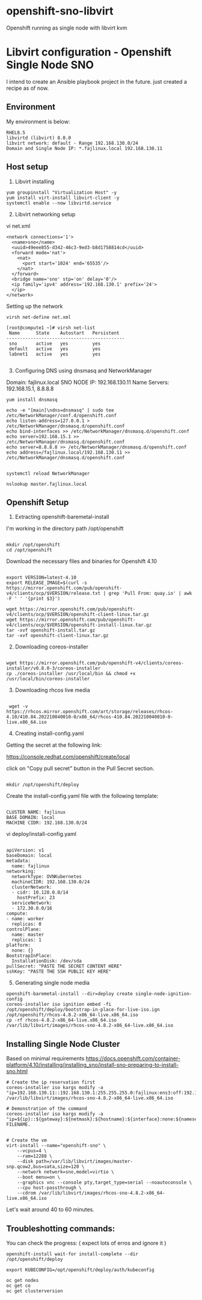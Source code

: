 # openshift-sno-libvirt
Openshift running as single node with libvirt kvm


# Libvirt configuration - Openshift Single Node SNO 

I intend to create an Ansible playbook project in the future. 
just created a recipe as of now. 


## Environment

My environment is below:

```
RHEL8.5
libvirtd (libvirt) 8.0.0 
libvirt network: default - Range 192.168.130.0/24 
Domain and Single Node IP: *.fajlinux.local 192.168.130.11 
```

## Host setup

1) Libvirt installing

```
yum groupinstall "Virtualization Host" -y
yum install virt-install libvirt-client -y
systemctl enable --now libvirtd.service
```

2) Libvirt networking setup 

vi net.xml 

```
<network connections='1'>
  <name>sno</name>
  <uuid>49eee855-d342-46c3-9ed3-b8d1758814cd</uuid>
  <forward mode='nat'>
    <nat>
      <port start='1024' end='65535'/>
    </nat>
  </forward>
  <bridge name='sno' stp='on' delay='0'/>
  <ip family='ipv4' address='192.168.130.1' prefix='24'>
  </ip>
</network>
```

Setting up the network 

```
virsh net-define net.xml

[root@compute1 ~]# virsh net-list 
 Name      State    Autostart   Persistent
--------------------------------------------
 sno       active   yes         yes
 default   active   yes         yes
 labnet1   active   yes         yes
 
```

3) Configuring DNS using dnsmasq and NetworkManager

Domain: fajlinux.local 
SNO NODE IP: 192.168.130.11
Name Servers: 192.168.15.1, 8.8.8.8 

```
yum install dnsmasq

echo -e "[main]\ndns=dnsmasq" | sudo tee /etc/NetworkManager/conf.d/openshift.conf
echo listen-address=127.0.0.1 > /etc/NetworkManager/dnsmasq.d/openshift.conf
echo bind-interfaces >> /etc/NetworkManager/dnsmasq.d/openshift.conf
echo server=192.168.15.1 >> /etc/NetworkManager/dnsmasq.d/openshift.conf
echo server=8.8.8.8 >> /etc/NetworkManager/dnsmasq.d/openshift.conf
echo address=/fajlinux.local/192.168.130.11 >> /etc/NetworkManager/dnsmasq.d/openshift.conf


systemctl reload NetworkManager

nslookup master.fajlinux.local

```




## Openshift Setup


1) Extracting openshift-baremetal-install

I'm working in the directory path /opt/openshift

```

mkdir /opt/openshift
cd /opt/openshift
```

Download the necessary files and binaries for Openshift 4.10

```

export VERSION=latest-4.10
export RELEASE_IMAGE=$(curl -s https://mirror.openshift.com/pub/openshift-v4/clients/ocp/$VERSION/release.txt | grep 'Pull From: quay.io' | awk -F ' ' '{print $3}')

wget https://mirror.openshift.com/pub/openshift-v4/clients/ocp/$VERSION/openshift-client-linux.tar.gz
wget https://mirror.openshift.com/pub/openshift-v4/clients/ocp/$VERSION/openshift-install-linux.tar.gz 
tar -xvf openshift-install.tar.gz 
tar -xvf openshift-client-linux.tar.gz

```

2) Downloading coreos-installer 

```

wget https://mirror.openshift.com/pub/openshift-v4/clients/coreos-installer/v0.8.0-3/coreos-installer
cp ./coreos-installer /usr/local/bin && chmod +x /usr/local/bin/coreos-installer

```

3) Downloading rhcos live media 


```

 wget -v https://rhcos.mirror.openshift.com/art/storage/releases/rhcos-4.10/410.84.202210040010-0/x86_64/rhcos-410.84.202210040010-0-live.x86_64.iso

```


4) Creating install-config.yaml

Getting the secret at the following link: 

https://console.redhat.com/openshift/create/local

click on "Copy pull secret" button in the Pull Secret section. 

```

mkdir /opt/openshift/deploy

```

Create the install-config.yaml file with the following template: 

```

CLUSTER NAME: fajlinux
BASE DOMAIN: local 
MACHINE CIDR: 192.168.130.0/24 

```

vi deploy/install-config.yaml

```

apiVersion: v1
baseDomain: local
metadata:
  name: fajlinux
networking:
  networkType: OVNKubernetes
  machineCIDR: 192.168.130.0/24
  clusterNetwork:
  - cidr: 10.128.0.0/14
    hostPrefix: 23 
  serviceNetwork:
  - 172.30.0.0/16
compute:
- name: worker
  replicas: 0
controlPlane:
  name: master
  replicas: 1
platform:
  none: {}
BootstrapInPlace:
  InstallationDisk: /dev/sda
pullSecret: "PASTE THE SECRET CONTENT HERE"
sshKey: "PASTE THE SSH PUBLIC KEY HERE"

```

5) Generating single node media 

```
openshift-baremetal-install --dir=deploy create single-node-ignition-config
coreos-installer iso ignition embed -fi /opt/openshift/deploy/bootstrap-in-place-for-live-iso.ign /opt/openshift/rhcos-4.8.2-x86_64-live.x86_64.iso
cp -rf rhcos-4.8.2-x86_64-live.x86_64.iso /var/lib/libvirt/images/rhcos-sno-4.8.2-x86_64-live.x86_64.iso
```

## Installing Single Node Cluster 

Based on minimal requirements 
https://docs.openshift.com/container-platform/4.10/installing/installing_sno/install-sno-preparing-to-install-sno.html


```
# Create the ip reservation first
coreos-installer iso kargs modify -a "ip=192.168.130.11::192.168.130.1:255.255.255.0:fajlinux:ens3:off:192.168.130.1" /var/lib/libvirt/images/rhcos-sno-4.8.2-x86_64-live.x86_64.iso

# Demonstration of the command 
coreos-installer iso kargs modify -a "ip=${ip}::${gateway}:${netmask}:${hostname}:${interface}:none:${nameserver}" FILENAME.


# Create the vm
virt-install --name="openshift-sno" \
    --vcpus=4 \
    --ram=12288 \
    --disk path=/var/lib/libvirt/images/master-snp.qcow2,bus=sata,size=120 \
    --network network=sno,model=virtio \
    --boot menu=on \
    --graphics vnc --console pty,target_type=serial --noautoconsole \
    --cpu host-passthrough \
    --cdrom /var/lib/libvirt/images/rhcos-sno-4.8.2-x86_64-live.x86_64.iso
```

Let's wait around 40 to 60 minutes. 


## Troubleshotting commands: 

You can check the progress:  ( expect lots of erros and ignore it )

```
openshift-install wait-for install-complete --dir /opt/openshift/deploy

export KUBECONFIG=/opt/openshift/deploy/auth/kubeconfig

oc get nodes
oc get co 
oc get clusterversion
```
